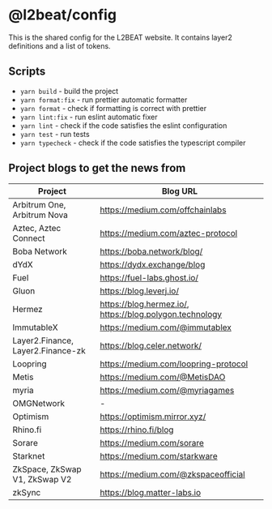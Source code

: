 # @l2beat/config

This is the shared config for the L2BEAT website. It contains layer2 definitions and a list of tokens.

## Scripts

- `yarn build` - build the project
- `yarn format:fix` - run prettier automatic formatter
- `yarn format` - check if formatting is correct with prettier
- `yarn lint:fix` - run eslint automatic fixer
- `yarn lint` - check if the code satisfies the eslint configuration
- `yarn test` - run tests
- `yarn typecheck` - check if the code satisfies the typescript compiler

## Project blogs to get the news from

| Project                           | Blog URL                                                 |
| --------------------------------- | -------------------------------------------------------- |
| Arbitrum One, Arbitrum Nova       | https://medium.com/offchainlabs                          |
| Aztec, Aztec Connect              | https://medium.com/aztec-protocol                        |
| Boba Network                      | https://boba.network/blog/                               |
| dYdX                              | https://dydx.exchange/blog                               |
| Fuel                              | https://fuel-labs.ghost.io/                              |
| Gluon                             | https://blog.leverj.io/                                  |
| Hermez                            | https://blog.hermez.io/, https://blog.polygon.technology |
| ImmutableX                        | https://medium.com/@immutablex                           |
| Layer2.Finance, Layer2.Finance-zk | https://blog.celer.network/                              |
| Loopring                          | https://medium.com/loopring-protocol                     |
| Metis                             | https://medium.com/@MetisDAO                             |
| myria                             | https://medium.com/@myriagames                           |
| OMGNetwork                        | -                                                        |
| Optimism                          | https://optimism.mirror.xyz/                             |
| Rhino.fi                          | https://rhino.fi/blog                                    |
| Sorare                            | https://medium.com/sorare                                |
| Starknet                          | https://medium.com/starkware                             |
| ZkSpace, ZkSwap V1, ZkSwap V2     | https://medium.com/@zkspaceofficial                      |
| zkSync                            | https://blog.matter-labs.io                              |
